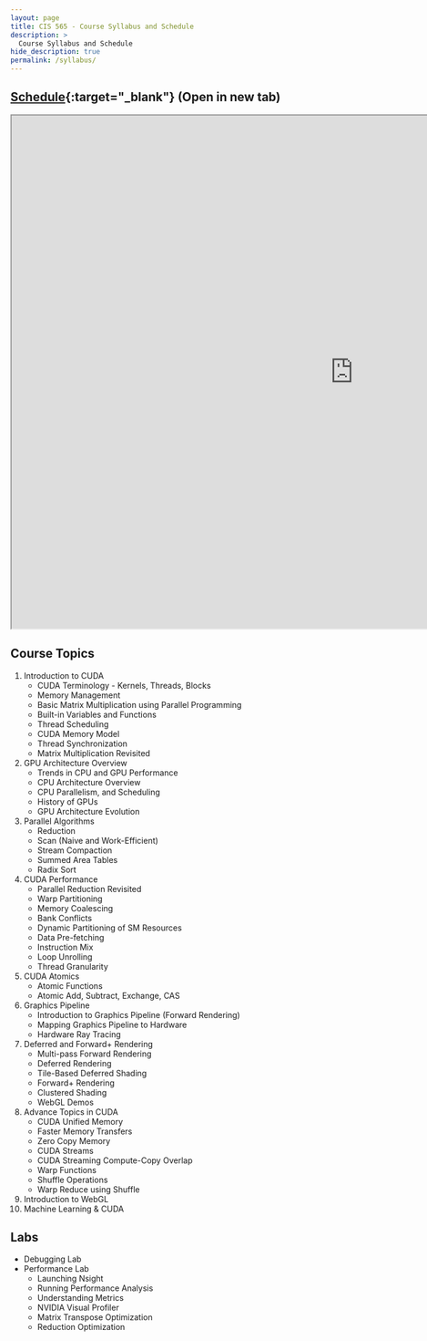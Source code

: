 ```yaml
---
layout: page
title: CIS 565 - Course Syllabus and Schedule
description: >
  Course Syllabus and Schedule
hide_description: true
permalink: /syllabus/
---
```


## [Schedule](https://onedrive.live.com/embed?cid=A6B78147D66DD722&resid=A6B78147D66DD722%2196222&authkey=ANNkLBTO-JNtPW4&em=2){:target="_blank"} (Open in new tab)

<iframe width="1200" height="900" frameborder="5" scrolling="yes" src="https://onedrive.live.com/embed?cid=A6B78147D66DD722&resid=A6B78147D66DD722%2196222&authkey=ANNkLBTO-JNtPW4&em=2&wdAllowInteractivity=False&Item='Schedule'!A1%3AF47&wdInConfigurator=True"></iframe>

## Course Topics

1. Introduction to CUDA
   * CUDA Terminology - Kernels, Threads, Blocks
   * Memory Management
   * Basic Matrix Multiplication using Parallel Programming
   * Built-in Variables and Functions
   * Thread Scheduling
   * CUDA Memory Model
   * Thread Synchronization
   * Matrix Multiplication Revisited
2. GPU Architecture Overview
   * Trends in CPU and GPU Performance
   * CPU Architecture Overview
   * CPU Parallelism, and Scheduling
   * History of GPUs
   * GPU Architecture Evolution
3. Parallel Algorithms
   * Reduction
   * Scan (Naive and Work-Efficient)
   * Stream Compaction
   * Summed Area Tables
   * Radix Sort
4. CUDA Performance
   * Parallel Reduction Revisited
   * Warp Partitioning
   * Memory Coalescing
   * Bank Conflicts
   * Dynamic Partitioning of SM Resources
   * Data Pre-fetching
   * Instruction Mix
   * Loop Unrolling
   * Thread Granularity
5. CUDA Atomics
   * Atomic Functions
   * Atomic Add, Subtract, Exchange, CAS
6. Graphics Pipeline
   * Introduction to Graphics Pipeline (Forward Rendering)
   * Mapping Graphics Pipeline to Hardware
   * Hardware Ray Tracing
7. Deferred and Forward+ Rendering
   * Multi-pass Forward Rendering
   * Deferred Rendering
   * Tile-Based Deferred Shading
   * Forward+ Rendering
   * Clustered Shading
   * WebGL Demos
8. Advance Topics in CUDA
   * CUDA Unified Memory
   * Faster Memory Transfers
   * Zero Copy Memory
   * CUDA Streams
   * CUDA Streaming Compute-Copy Overlap
   * Warp Functions
   * Shuffle Operations
   * Warp Reduce using Shuffle
9. Introduction to WebGL
10. Machine Learning & CUDA

## Labs

* Debugging Lab
* Performance Lab
  * Launching Nsight
  * Running Performance Analysis
  * Understanding Metrics
  * NVIDIA Visual Profiler
  * Matrix Transpose Optimization
  * Reduction Optimization

